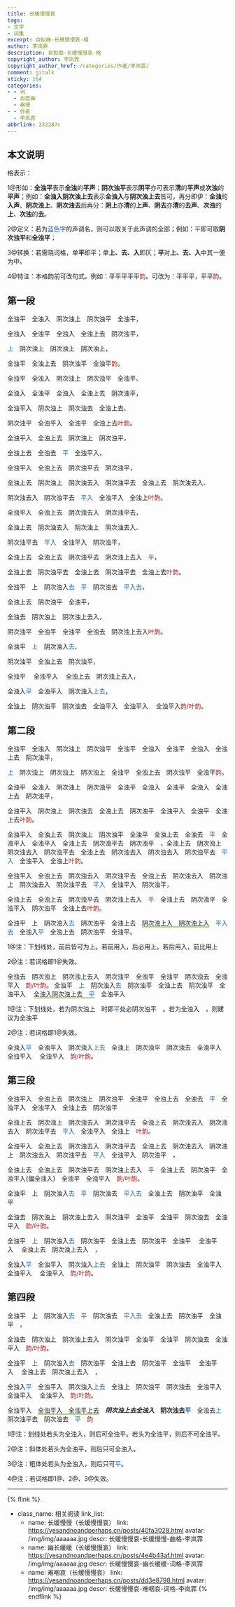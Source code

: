 ```yaml
---
title: 长缓慢慢哀
tags:
- 文学
- 词集
excerpt: 自拟曲-长缓慢慢哀-格
author: 李岚霏
description: 自拟曲-长缓慢慢哀-格
copyright_author: 李岚霏
copyright_author_href: /categories/作者/李岚霏/
comment: gitalk
sticky: 164
categories:
- - 词
  - 自度曲
  - 格律
- - 作者
  - 李岚霏
abbrlink: 232287c
---
```


<style>
    .green-underline {
        text-decoration: underline;
        text-decoration-color: #a8d08d;
        text-decoration-thickness: 3px;
    }
</style>


## 本文说明

格表示：

1@形如：<b>全浊平</b>表示<b>全浊</b>的<b>平声</b>；<b>阴次浊平</b>表示<b>阴平</b>亦可表示<b>清</b>的<b>平声</b>或<b>次浊</b>的<b>平声</b>；例如：<b>全浊入阴次浊上去</b>表示<b>全浊入</b>与<b>阴次浊上去</b>皆可，再分即伊：<b>全浊</b>的<b>入声</b>、<b>阴次浊上</b>、<b>阴次浊去</b>后再分：<b>阴上</b>亦<b>清</b>的<b>上声</b>、<b>阴去</b>亦<b>清</b>的<b>去声</b>、<b>次浊</b>的<b>上</b>、<b>次浊</b>的<b>去</b>。

2@定义：若为<font color=2163A6>蓝色字</font>的声调名，则可以取关于此声调的全部；例如：<font color=2163A6>平</font>即可取<b>阴次浊平</b>和<b>全浊平</b>； 

3@转换：若需晓词格，单<b>平</b>即平；单<b>上、去、入</b>即仄；<b>平</b>对<b>上、去、入</b>中其一便为中。

4@特注：本格韵前可改句式。例如：平平平平平<font color=a62121>韵</font>。可改为：平平平，平平<font color=a62121>韵</font>。

## 第一段

全浊平&emsp;全浊入&emsp;阴次浊上&emsp;阴次浊平&emsp;全浊平，

全浊入&emsp;全浊平&emsp;全浊入&emsp;全浊上去&emsp;阴次浊平，

<font color=2163A6>上</font>&emsp;阴次浊上&emsp;阴次浊上&emsp;阴次浊上，

全浊平&emsp;全浊上去&emsp;阴次浊平&emsp;全浊平<font color=a62121>韵</font>。

全浊平&emsp;全浊入&emsp;阴次浊上&emsp;阴次浊平&emsp;全浊平、

全浊入&emsp;全浊平&emsp;全浊入&emsp;全浊上去&emsp;阴次浊平，

全浊平入&emsp;阴次浊上&emsp;阴次浊去&emsp;全浊上去、

阴次浊平&emsp;全浊平入&emsp;全浊平&emsp;全浊上去<font color=a62121>叶韵</font>。

全浊平入&emsp;全浊上去&emsp;阴次浊上&emsp;阴次浊平，

全浊上去&emsp;全浊去&emsp;<font color=2163A6>平</font>&emsp;全浊平入，

全浊平入&emsp;全浊上去&emsp;阴次浊平去&emsp;阴次浊平，

全浊上去&emsp;阴次浊上&emsp;阴次浊去入&emsp;阴次浊平去&emsp;全浊上去&emsp;阴次浊去入、

阴次浊去入&emsp;阴次浊平去&emsp;<font color=2163A6>平入</font>&emsp;全浊平入&emsp;全浊上<font color=a62121>叶韵</font>。

全浊平入&emsp;全浊上去&emsp;阴次浊去入&emsp;阴次浊平去，

全浊上去&emsp;阴次浊去入&emsp;阴次浊上&emsp;阴次浊去入、

阴次浊平去&emsp;<font color=2163A6>平入</font>&emsp;全浊平入&emsp;阴次浊平，

全浊上去&emsp;全浊上去&emsp;阴次浊平去&emsp;阴次浊上去入&emsp;<font color=2163A6>平</font>，

全浊上去&emsp;阴次浊平去&emsp;全浊上去&emsp;阴次浊平去&emsp;全浊上去<font color=a62121>叶韵</font>。

全浊平&emsp;上&emsp;阴次浊入<font color=2163A6>去</font>&emsp;<font color=2163A6>平</font>&emsp;阴次浊去&emsp;<font color=2163A6>平入去</font>，

全浊上去&emsp;阴次浊平&emsp;全浊平，

全浊去&emsp;阴次浊上&emsp;阴次浊上去入，

阴次浊平&emsp;全浊平&emsp;全浊平&emsp;全浊去&emsp;阴次浊上去入<font color=a62121>叶韵</font>。

全浊平&emsp;<font color=2163A6>上</font>&emsp;阴次浊入<font color=2163A6>去</font>、

阴次浊平&emsp;全浊上去&emsp;阴次浊平，

全浊平&emsp; 全浊平入&emsp; 全浊上去&emsp;阴次浊上去入，

全浊入<font color=2163A6>平</font>&emsp;全浊平入&emsp;阴次浊入<font color=2163A6>上去</font>，

全浊上&emsp;阴次浊平&emsp;阴次浊去&emsp;全浊平入&emsp;全浊平入&emsp; 全浊平入<font color=a62121>韵/叶韵</font>。

## 第二段

全浊平&emsp;全浊入&emsp;阴次浊上&emsp;阴次浊平&emsp;全浊平&emsp;全浊入&emsp;全浊平&emsp;全浊入&emsp;全浊上去&emsp;阴次浊平，

<font color=2163A6>上</font>&emsp;阴次浊上&emsp;阴次浊上&emsp;阴次浊上&emsp;全浊平&emsp;全浊上去&emsp;阴次浊平&emsp;全浊平<font color=a62121>韵</font>。

全浊平&emsp;全浊入&emsp;阴次浊上&emsp;阴次浊平&emsp;全浊平&emsp;全浊入&emsp;全浊平&emsp;全浊入&emsp;全浊上去&emsp;阴次浊平，

全浊平入&emsp;阴次浊上&emsp;阴次浊去&emsp;全浊上去&emsp;阴次浊平&emsp;全浊平入&emsp;全浊平&emsp;全浊上去<font color=a62121>叶韵</font>。

全浊平入&emsp;全浊上去&emsp;阴次浊上&emsp;阴次浊平&emsp;全浊平&emsp;全浊上去&emsp;全浊去&emsp;<font color=2163A6>平</font>&emsp;全浊平入&emsp;全浊平入&emsp;全浊上去&emsp;阴次浊平去&emsp;阴次浊平&emsp;，全浊上去&emsp;阴次浊上&emsp;阴次浊去入&emsp;阴次浊平去&emsp;全浊上去&emsp;阴次浊去入&emsp;阴次浊去入&emsp;阴次浊平去&emsp;<font color=2163A6>平入</font>&emsp;全浊平入&emsp;全浊上<font color=a62121>叶韵</font>。

全浊平入&emsp;全浊上去&emsp;阴次浊去入&emsp;阴次浊平去&emsp;全浊上去&emsp;阴次浊去入&emsp;阴次浊上&emsp;阴次浊去入&emsp;阴次浊平去&emsp;<font color=2163A6>平入</font>&emsp;全浊平入&emsp;阴次浊平，

全浊上去&emsp;全浊上去&emsp;阴次浊平去&emsp;阴次浊上去入&emsp;<font color=2163A6>平</font>&emsp;全浊上去&emsp;阴次浊平&emsp;全浊平入&emsp;阴次浊平&emsp;全浊上去<font color=a62121>叶韵</font>。

全浊平&emsp;上&emsp;阴次浊入<font color=2163A6>去</font>&emsp;阴次浊平&emsp;全浊上去&emsp;<span class="green-underline">阴次浊上入&emsp;阴次浊上入</span>&emsp;<font color=2163A6>平入去</font>&emsp;全浊入<font color=2163A6>平</font>&emsp;全浊上去&emsp;阴次浊平&emsp;全浊平。

1@注：下划线处，前后皆可为上。若前用入，后必用上。若后用入，前比用上

2@注：若词格即1@失效。

全浊去&emsp;阴次浊上&emsp;阴次浊上去入&emsp;阴次浊平&emsp;全浊平&emsp;全浊平&emsp;阴次浊去&emsp;全浊平入&emsp;<font color=a62121>韵/叶韵</font>。
全浊平&emsp;<font color=2163A6>上</font>&emsp;阴次浊入<font color=2163A6>去</font>&emsp;阴次浊平&emsp;全浊上去&emsp;阴次浊平&emsp;全浊平入&emsp; <span class="green-underline">全浊入阴次浊上去&emsp;<font color=2163A6>平</font></span>&emsp;全浊平入&emsp;

1@注：下划线处，若为阴次浊上&emsp;时即<font color=2163A6>平</font>处必阴次浊平&emsp;。若为全浊入&emsp;，则建议为全浊平&emsp;

2@注：若词格即1@失效。

全浊入<font color=2163A6>平</font>&emsp;全浊平入&emsp;阴次浊入<font color=2163A6>上去</font>&emsp;全浊上&emsp;阴次浊平&emsp;阴次浊去&emsp;全浊平入&emsp;全浊平入&emsp; 全浊平入&emsp;<font color=a62121>韵/叶韵</font>。

## 第三段

全浊平入&emsp;全浊上去&emsp;阴次浊上&emsp;阴次浊平&emsp;全浊平&emsp;全浊上去&emsp;全浊去&emsp;<font color=2163A6>平</font>&emsp;全浊平入&emsp;全浊平入&emsp;全浊上去&emsp;阴次浊平&emsp;

全浊上去&emsp;阴次浊上&emsp;阴次浊去入&emsp;阴次浊平去&emsp;全浊上去&emsp;阴次浊去入&emsp;阴次浊去入&emsp;阴次浊平去&emsp;<font color=2163A6>平入</font>&emsp;全浊平入&emsp;全浊上&emsp;<font color=a62121>叶韵</font>。

全浊平入&emsp;全浊上去&emsp;阴次浊去入&emsp;阴次浊平去&emsp;全浊上去&emsp;阴次浊去入&emsp;阴次浊上&emsp;阴次浊去入&emsp;阴次浊平去&emsp;<font color=2163A6>平入</font>&emsp;全浊平入&emsp;阴次浊平&emsp;，


全浊上去&emsp;全浊上去&emsp;阴次浊平去&emsp;阴次浊上去入&emsp;<font color=2163A6>平</font>&emsp;全浊上去&emsp;阴次浊平&emsp;全浊平入{偏全浊入}&emsp;全浊平&emsp;全浊平入&emsp;<font color=a62121>韵/叶韵</font>。


全浊平&emsp;上&emsp;阴次浊入<font color=2163A6>去</font>&emsp;<font color=2163A6>平</font>&emsp;阴次浊去&emsp;<font color=2163A6>平入去</font>&emsp;全浊上去&emsp;阴次浊平&emsp;全浊平&emsp;


全浊去&emsp;阴次浊上&emsp;阴次浊上去入&emsp;阴次浊平&emsp;全浊平&emsp;全浊平&emsp;阴次浊去&emsp;全浊平入&emsp;<font color=a62121>韵/叶韵</font>。


全浊平&emsp;<font color=2163A6>上</font>&emsp;阴次浊入<font color=2163A6>去</font>&emsp;阴次浊平&emsp;全浊上去&emsp;阴次浊平&emsp;全浊平&emsp; 全浊平入&emsp; 全浊上去&emsp;阴次浊上去入&emsp;，


全浊入<font color=2163A6>平</font>&emsp;全浊平入&emsp;阴次浊入<font color=2163A6>上去</font>&emsp;全浊上&emsp;阴次浊平&emsp;阴次浊去&emsp;全浊平入&emsp;全浊平入&emsp; 全浊平入&emsp;<font color=a62121>韵/叶韵</font>。

## 第四段


全浊平&emsp;上&emsp;阴次浊入<font color=2163A6>去</font>&emsp;<font color=2163A6>平</font>&emsp;阴次浊去&emsp;<font color=2163A6>平入去</font>&emsp;全浊上去&emsp;阴次浊平&emsp;全浊平&emsp;，


全浊去&emsp;阴次浊上&emsp;阴次浊上去入&emsp;阴次浊平&emsp;全浊平&emsp;全浊平&emsp;阴次浊去&emsp;全浊平入&emsp;<font color=a62121>韵/叶韵</font>。

全浊平&emsp;<font color=2163A6>上</font>&emsp;阴次浊入<font color=2163A6>去</font>&emsp;阴次浊平&emsp;全浊上去&emsp;阴次浊平&emsp;全浊平&emsp; 全浊平入&emsp; 全浊上去&emsp;阴次浊上去入&emsp;，

全浊入<font color=2163A6>平</font>&emsp;全浊平入&emsp;阴次浊入<font color=2163A6>上去</font>&emsp;全浊上&emsp;阴次浊平&emsp;阴次浊去&emsp;全浊平入&emsp;全浊平入&emsp; 全浊平入&emsp;<font color=a62121>韵/叶韵</font>。

全浊平入&emsp;<span class="green-underline">全浊平入&emsp;全浊平上去</span>&emsp;<b><i>阴次浊上去全浊入</i>&emsp;阴次浊去<font color=2163A6>平</font></b>&emsp;全浊去<font color=2163A6>上</font>&emsp;阴次浊平去&emsp;阴次浊去&emsp;<font color=2163A6>平</font>&emsp;<font color=a62121>韵</font>

1@注：划线处若头为全浊入，则后可全浊平。若头为全浊平，则后不可全浊平。

2@注：斜体处若头为全浊平，则后只可全浊入。

3@注：粗体处若头为全浊入，则后只可<font color=2163A6>平</font>。

4@注：若词格即1@、2@、3@失效。

---

{% flink %}
- class_name: 相关阅读
  link_list: 
    - name: 长缓慢慢（长缓慢慢哀）
      link: https://yesandnoandperhaps.cn/posts/40fa3028.html
      avatar: /img/img/aaaaaa.jpg
      descr: 长缓慢慢哀-长缓慢慢-曲格-李岚霏
    - name: 幽长缓缓（长缓慢慢哀）
      link: https://yesandnoandperhaps.cn/posts/4e4b43af.html
      avatar: /img/img/aaaaaa.jpg
      descr: 长缓慢慢哀-幽长缓缓-词格-李岚霏
    - name: 难咽哀（长缓慢慢哀）
      link: https://yesandnoandperhaps.cn/posts/dd3e8798.html
      avatar: /img/img/aaaaaa.jpg
      descr: 长缓慢慢哀-难咽哀-词格-李岚霏
{% endflink %}
